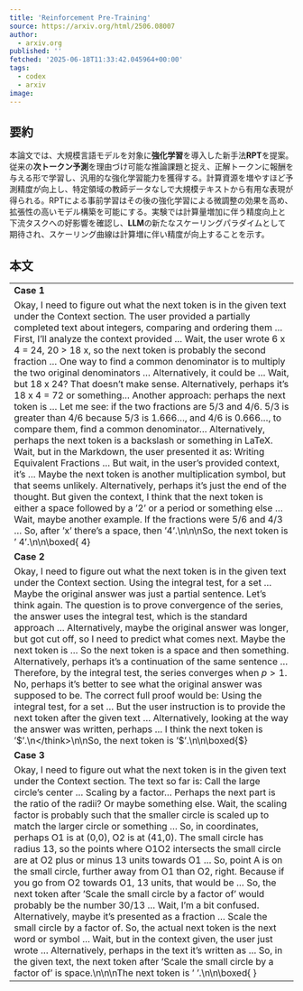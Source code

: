 ```yaml
---
title: 'Reinforcement Pre-Training'
source: https://arxiv.org/html/2506.08007
author:
  - arxiv.org
published: ''
fetched: '2025-06-18T11:33:42.045964+00:00'
tags:
  - codex
  - arxiv
image: 
---
```


## 要約

本論文では、大規模言語モデルを対象に**強化学習**を導入した新手法**RPT**を提案。従来の**次トークン予測**を理由づけ可能な推論課題と捉え、正解トークンに報酬を与える形で学習し、汎用的な強化学習能力を獲得する。計算資源を増やすほど予測精度が向上し、特定領域の教師データなしで大規模テキストから有用な表現が得られる。RPTによる事前学習はその後の強化学習による微調整の効果を高め、拡張性の高いモデル構築を可能にする。実験では計算量増加に伴う精度向上と下流タスクへの好影響を確認し、**LLM**の新たなスケーリングパラダイムとして期待され、スケーリング曲線は計算増に伴い精度が向上することを示す。

## 本文

|  |
| --- |
| **Case 1** |
| Okay, I need to figure out what the next token is in the given text under the Context section. The user provided a partially completed text about integers, comparing and ordering them … First, I’ll analyze the context provided …  Wait, the user wrote 6 x 4 = 24, 20 > 18 x, so the next token is probably the second fraction …  One way to find a common denominator is to multiply the two original denominators …  Alternatively, it could be …  Wait, but 18 x 24? That doesn’t make sense. Alternatively, perhaps it’s 18 x 4 = 72 or something…  Another approach: perhaps the next token is …  Let me see: if the two fractions are 5/3 and 4/6. 5/3 is greater than 4/6 because 5/3 is 1.666…, and 4/6 is 0.666…, to compare them, find a common denominator…  Alternatively, perhaps the next token is a backslash or something in LaTeX. Wait, but in the Markdown, the user presented it as: Writing Equivalent Fractions …  But wait, in the user’s provided context, it’s …  Maybe the next token is another multiplication symbol, but that seems unlikely. Alternatively, perhaps it’s just the end of the thought. But given the context, I think that the next token is either a space followed by a ’2’ or a period or something else …  Wait, maybe another example. If the fractions were 5/6 and 4/3 …  So, after ’x’ there’s a space, then ’4’.\n</think>\n\nSo, the next token is ’ 4’.\n\n\boxed{ 4} |
| **Case 2** |
| Okay, I need to figure out what the next token is in the given text under the Context section. Using the integral test, for a set …  Maybe the original answer was just a partial sentence. Let’s think again. The question is to prove convergence of the series, the answer uses the integral test, which is the standard approach …  Alternatively, maybe the original answer was longer, but got cut off, so I need to predict what comes next. Maybe the next token is …  So the next token is a space and then something. Alternatively, perhaps it’s a continuation of the same sentence …  Therefore, by the integral test, the series converges when $p > 1$. No, perhaps it’s better to see what the original answer was supposed to be. The correct full proof would be: Using the integral test, for a set …  But the user instruction is to provide the next token after the given text …  Alternatively, looking at the way the answer was written, perhaps …  I think the next token is ’$’.\n</think>\n\nSo, the next token is ’$’.\n\n\boxed{$} |
| **Case 3** |
| Okay, I need to figure out what the next token is in the given text under the Context section. The text so far is: Call the large circle’s center …  Scaling by a factor… Perhaps the next part is the ratio of the radii? Or maybe something else. Wait, the scaling factor is probably such that the smaller circle is scaled up to match the larger circle or something …  So, in coordinates, perhaps O1 is at (0,0), O2 is at (41,0). The small circle has radius 13, so the points where O1O2 intersects the small circle are at O2 plus or minus 13 units towards O1 …  So, point A is on the small circle, further away from O1 than O2, right. Because if you go from O2 towards O1, 13 units, that would be …  So, the next token after ’Scale the small circle by a factor of’ would probably be the number 30/13 …  Wait, I’m a bit confused. Alternatively, maybe it’s presented as a fraction …  Scale the small circle by a factor of. So, the actual next token is the next word or symbol …  Wait, but in the context given, the user just wrote …  Alternatively, perhaps in the text it’s written as …  So, in the given text, the next token after ’Scale the small circle by a factor of’ is space.\n</think>\n\nThe next token is ’ ’.\n\n\boxed{ } |
